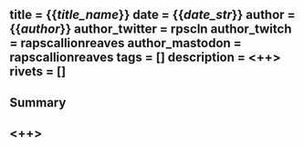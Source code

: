 title = {{_title_name_}}
date = {{_date_str_}}
author = {{_author_}}
author_twitter = rpscln 
author_twitch = rapscallionreaves
author_mastodon = rapscallionreaves
tags = []
description = <++>
rivets = []
---

## Summary


## <++>
